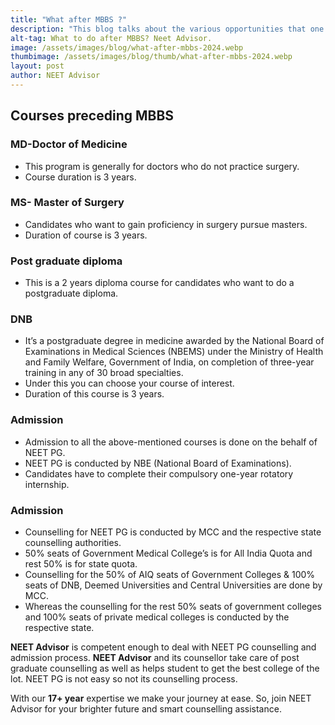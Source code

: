 ```yaml
---
title: "What after MBBS ?"
description: "This blog talks about the various opportunities that one can explore following their MBBS. While some students set out with an end goal in mind, a lot of the others are not aware of the opportunities and procedure required to get there. Neet Advisor aims to help students with the question of what to do after MBBS?"
alt-tag: What to do after MBBS? Neet Advisor.
image: /assets/images/blog/what-after-mbbs-2024.webp
thumbimage: /assets/images/blog/thumb/what-after-mbbs-2024.webp
layout: post
author: NEET Advisor
---
```



## Courses preceding MBBS

### MD-Doctor of Medicine
 - This program is generally for doctors who do not practice surgery.
 - Course duration is 3 years.

### MS- Master of Surgery
 - Candidates who want to gain proficiency in surgery pursue masters.
 - Duration of course is 3 years.

### Post graduate diploma
 - This is a 2 years diploma course for candidates who want to do a postgraduate diploma.

### DNB
 - It’s a postgraduate degree in medicine awarded by the National Board of Examinations in Medical Sciences (NBEMS) under the Ministry of Health and Family Welfare, Government of India, on completion of three-year training in any of 30 broad specialties.
 - Under this you can choose your course of interest.
 - Duration of this course is 3 years.


### Admission
 - Admission to all the above-mentioned courses is done on the behalf of NEET PG.
 - NEET PG is conducted by NBE (National Board of Examinations).
 - Candidates have to complete their compulsory one-year rotatory internship.

### Admission
 - Counselling for NEET PG is conducted by MCC and the respective state counselling authorities.
 - 50% seats of Government Medical College’s is for All India Quota and rest 50% is for state quota.
 - Counselling for the 50% of AIQ seats of Government Colleges & 100% seats of DNB, Deemed Universities and Central Universities are done by MCC.
 - Whereas the counselling for the rest 50% seats of government colleges and 100% seats of private medical colleges is conducted by the respective state.

**NEET Advisor** is competent enough to deal with NEET PG counselling and admission process. **NEET Advisor** and its counsellor take care of post graduate counselling as well as helps student to get the best college of the lot. NEET PG is not easy so not its counselling process. 

With our **17+ year** expertise we make your journey at ease. So, join NEET Advisor for your brighter future and smart counselling assistance.

